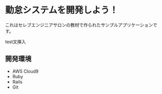 # 勤怠システムを開発しよう！

これはセレブエンジニアサロンの教材で作られたサンプルアプリケーションです。

test文挿入

## 開発環境


* AWS Cloud9
* Ruby
* Rails
* Git
